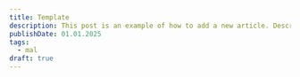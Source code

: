 ```yaml
---
title: Template
description: This post is an example of how to add a new article. Description 50-160 words
publishDate: 01.01.2025
tags:
  - mal
draft: true
---
```



